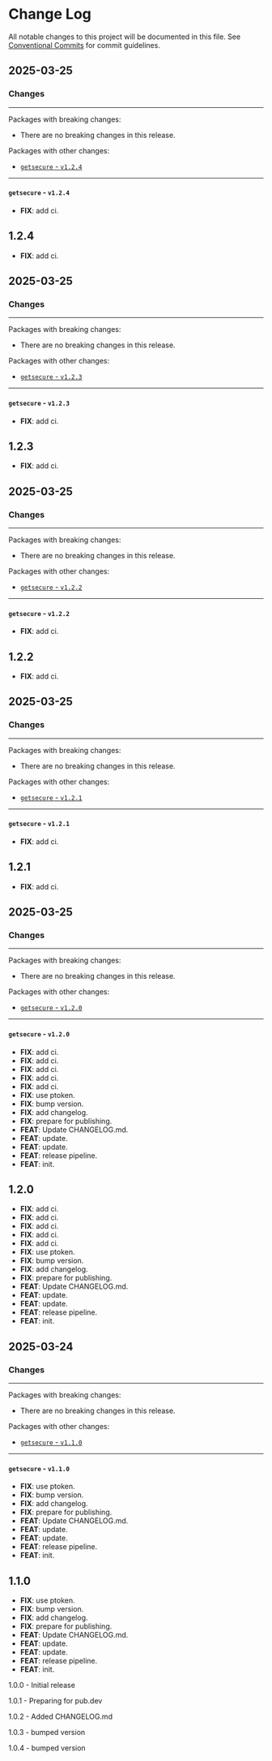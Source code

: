 # Change Log

All notable changes to this project will be documented in this file.
See [Conventional Commits](https://conventionalcommits.org) for commit guidelines.

## 2025-03-25

### Changes

---

Packages with breaking changes:

 - There are no breaking changes in this release.

Packages with other changes:

 - [`getsecure` - `v1.2.4`](#getsecure---v124)

---

#### `getsecure` - `v1.2.4`

 - **FIX**: add ci.

## 1.2.4

 - **FIX**: add ci.


## 2025-03-25

### Changes

---

Packages with breaking changes:

 - There are no breaking changes in this release.

Packages with other changes:

 - [`getsecure` - `v1.2.3`](#getsecure---v123)

---

#### `getsecure` - `v1.2.3`

 - **FIX**: add ci.

## 1.2.3

 - **FIX**: add ci.


## 2025-03-25

### Changes

---

Packages with breaking changes:

 - There are no breaking changes in this release.

Packages with other changes:

 - [`getsecure` - `v1.2.2`](#getsecure---v122)

---

#### `getsecure` - `v1.2.2`

 - **FIX**: add ci.

## 1.2.2

 - **FIX**: add ci.


## 2025-03-25

### Changes

---

Packages with breaking changes:

 - There are no breaking changes in this release.

Packages with other changes:

 - [`getsecure` - `v1.2.1`](#getsecure---v121)

---

#### `getsecure` - `v1.2.1`

 - **FIX**: add ci.

## 1.2.1

 - **FIX**: add ci.


## 2025-03-25

### Changes

---

Packages with breaking changes:

 - There are no breaking changes in this release.

Packages with other changes:

 - [`getsecure` - `v1.2.0`](#getsecure---v120)

---

#### `getsecure` - `v1.2.0`

 - **FIX**: add ci.
 - **FIX**: add ci.
 - **FIX**: add ci.
 - **FIX**: add ci.
 - **FIX**: add ci.
 - **FIX**: use ptoken.
 - **FIX**: bump version.
 - **FIX**: add changelog.
 - **FIX**: prepare for publishing.
 - **FEAT**: Update CHANGELOG.md.
 - **FEAT**: update.
 - **FEAT**: update.
 - **FEAT**: release pipeline.
 - **FEAT**: init.

## 1.2.0

 - **FIX**: add ci.
 - **FIX**: add ci.
 - **FIX**: add ci.
 - **FIX**: add ci.
 - **FIX**: add ci.
 - **FIX**: use ptoken.
 - **FIX**: bump version.
 - **FIX**: add changelog.
 - **FIX**: prepare for publishing.
 - **FEAT**: Update CHANGELOG.md.
 - **FEAT**: update.
 - **FEAT**: update.
 - **FEAT**: release pipeline.
 - **FEAT**: init.


## 2025-03-24

### Changes

---

Packages with breaking changes:

 - There are no breaking changes in this release.

Packages with other changes:

 - [`getsecure` - `v1.1.0`](#getsecure---v110)

---

#### `getsecure` - `v1.1.0`

 - **FIX**: use ptoken.
 - **FIX**: bump version.
 - **FIX**: add changelog.
 - **FIX**: prepare for publishing.
 - **FEAT**: Update CHANGELOG.md.
 - **FEAT**: update.
 - **FEAT**: update.
 - **FEAT**: release pipeline.
 - **FEAT**: init.

## 1.1.0

 - **FIX**: use ptoken.
 - **FIX**: bump version.
 - **FIX**: add changelog.
 - **FIX**: prepare for publishing.
 - **FEAT**: Update CHANGELOG.md.
 - **FEAT**: update.
 - **FEAT**: update.
 - **FEAT**: release pipeline.
 - **FEAT**: init.

1.0.0 - Initial release

1.0.1 - Preparing for pub.dev

1.0.2 - Added CHANGELOG.md

1.0.3 - bumped version

1.0.4 - bumped version
